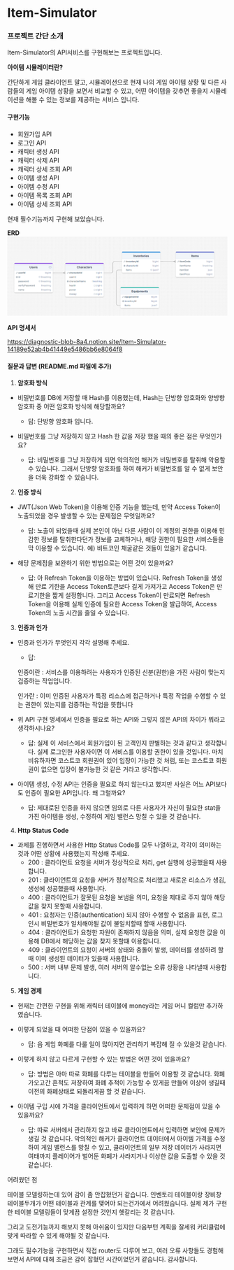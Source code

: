 # Item-Simulator

### 프로젝트 간단 소개

Item-Simulator의 API서비스를 구현해보는 프로젝트입니다.

**아이템 시뮬레이터란?**

간단하게 게임 클라이언트 말고, 시뮬레이션으로 현재 나의 게임 아이템 상황 및 다른 사람들의 게임 아이템 상황을 보면서 비교할 수 있고, 어떤 아이템을 갖추면 좋을지 시뮬레이션을 해볼 수 있는 정보를 제공하는 서비스 입니다.

#### 구현기능

- 회원가입 API
- 로그인 API
- 캐릭터 생성 API
- 캐릭터 삭제 API
- 캐릭터 상세 조회 API
- 아이템 생성 API
- 아이템 수정 API
- 아이템 목록 조회 API
- 아이템 상세 조회 API

현재 필수기능까지 구현해 보았습니다.

**ERD**
![alt text](ERD.png)

**API 명세서**

https://diagnostic-blob-8a4.notion.site/Item-Simulator-14189e52ab4b41449e5486bb6e8064f8

#### 질문과 답변 (README.md 파일에 추가)

1. **암호화 방식**

- 비밀번호를 DB에 저장할 때 Hash를 이용했는데, Hash는 단방향 암호화와 양방향 암호화 중 어떤 암호화 방식에 해당할까요?

  - 답: 단방향 암호화 입니다.

- 비밀번호를 그냥 저장하지 않고 Hash 한 값을 저장 했을 때의 좋은 점은 무엇인가요?

  - 답: 비밀번호를 그냥 저장하게 되면 악의적인 해커가 비밀번호를 탈취해 악용할 수 있습니다. 그래서 단방향 암호화를 하여 해커가 비밀번호를 알 수 없게 보안을 더욱 강화할 수 있습니다.

2. **인증 방식**

- JWT(Json Web Token)을 이용해 인증 기능을 했는데, 만약 Access Token이 노출되었을 경우 발생할 수 있는 문제점은 무엇일까요?

  - 답: 노출이 되었을때 실제 본인이 아닌 다른 사람이 이 계정의 권한을 이용해 민감한 정보를 탈취한다던가 정보를 교체하거나, 해당 권한이 필요한 서비스들을 막 이용할 수 있습니다. 예) 비트코인 채굴같은 것들이 있을거 같습니다.

- 해당 문제점을 보완하기 위한 방법으로는 어떤 것이 있을까요?

  - 답: 아 Refresh Token을 이용하는 방법이 있습니다. Refresh Token을 생성해 만료 기한을 Access Token토큰보다 길게 가져가고 Access Token은 만료기한을 짧게 설정합니다. 그리고 Access Token이 만료되면 Refresh Token을 이용해 실제 인증에 필요한 Access Token을 발급하여, Access Token의 노출 시간을 줄일 수 있습니다.

3. **인증과 인가**

- 인증과 인가가 무엇인지 각각 설명해 주세요.

  - 답:

  인증이란 : 서비스를 이용하려는 사용자가 인증된 신분(권한)을 가진 사람이 맞는지 검증하는 작업입니다.

  인가란 : 이미 인증된 사용자가 특정 리소스에 접근하거나 특정 작업을 수행할 수 있는 권한이 있는지를 검증하는 작업을 뜻합니다

- 위 API 구현 명세에서 인증을 필요로 하는 API와 그렇지 않은 API의 차이가 뭐라고 생각하시나요?

  - 답: 실제 이 서비스에서 회원가입이 된 고객인지 판별하는 것과 같다고 생각합니다. 실제 로그인한 사용자이면 이 서비스를 이용할 권한이 있을 것입니다. 마치 비유하자면 코스트코 회원권이 있어 입장이 가능한 것 처럼, 또는 코스트코 회원권이 없으면 입장이 불가능한 것 같은 거라고 생각합니다.

- 아이템 생성, 수정 API는 인증을 필요로 하지 않는다고 했지만 사실은 어느 API보다도 인증이 필요한 API입니다. 왜 그럴까요?

  - 답: 제대로된 인증을 하지 않으면 임의로 다른 사용자가 자신이 필요한 stat을 가진 아이템을 생성, 수정하여 게임 밸런스 망칠 수 있을 것 같습니다.

4. **Http Status Code**

- 과제를 진행하면서 사용한 Http Status Code를 모두 나열하고, 각각이 의미하는 것과 어떤 상황에 사용했는지 작성해 주세요.
  - 200 : 클라이언트 요청을 서버가 정상적으로 처리, get 실행에 성공했을때 사용합니다.
  - 201 : 클라이언트의 요청을 서버가 정상적으로 처리했고 새로운 리소스가 생김, 생성에 성공했을때 사용합니다.
  - 400 : 클라이언트가 잘못된 요청을 보냄을 의미, 요청을 제대로 주지 않아 해당값을 찾지 못할때 사용합니다.
  - 401 : 요청자는 인증(authentication) 되지 않아 수행할 수 없음을 표현, 로그인시 비밀번호가 일치해야될 값이 불일치할때 할때 사용합니다.
  - 404 : 클라이언트가 요청한 자원이 존재하지 않음을 의미, 실제 요청한 값을 이용해 DB에서 해당하는 값을 찾지 못할떄 이용합니다.
  - 409 : 클라이언트의 요청이 서버의 상태와 충돌이 발생, 데이터를 생성하려 할때 이미 생성된 데이터가 있을때 사용합니다.
  - 500 : 서버 내부 문제 발생, 여러 서버의 알수없는 오류 상황을 나타낼때 사용합니다.

5. **게임 경제**

- 현재는 간편한 구현을 위해 캐릭터 테이블에 money라는 게임 머니 컬럼만 추가하였습니다.
- 이렇게 되었을 때 어떠한 단점이 있을 수 있을까요?

  - 답: 음 게임 화폐를 다룰 일이 많아지면 관리하기 복잡해 질 수 있을것 같습니다.

- 이렇게 하지 않고 다르게 구현할 수 있는 방법은 어떤 것이 있을까요?

  - 답: 방법은 아마 따로 화폐를 다루는 테이블을 만들어 이용할 것 같습니다. 화폐가오고간 흔적도 저장하여 화폐 추적이 가능할 수 있게끔 만들어 이상이 생길때 이전의 화폐상태로 되돌리게끔 할 것 같습니다.

- 아이템 구입 시에 가격을 클라이언트에서 입력하게 하면 어떠한 문제점이 있을 수 있을까요?

  - 답: 따로 서버에서 관리하지 않고 바로 클라이언트에서 입력하면 보안에 문제가 생길 것 같습니다.
    악의적인 해커가 클라이언트 데이터에서 아이템 가격을 수정하여 게임 밸런스를 망칠 수 있고, 클라이언트의 일부 저장 데이터가 사라지면 여태까지 플레이어가 벌어둔 화폐가 사라지거나 이상한 값을 도출할 수 있을 것 같습니다.

어려웠던 점

테이블 모델링하는데 있어 감이 좀 안잡혔던거 같습니다. 인벤토리 테이블이랑 장비창 테이블두개가 어떤 테이블과 관계를 맺어야 되는건가에서 어려웠습니다. 실제 제가 구현한 테이블 모델링들이 맞게끔 설정한 것인지 헷갈리는 것 같습니다.

그리고 도전기능까지 해보지 못해 아쉬움이 있지만 다음부턴 계획을 잘세워 커리큘럼에 맞게 따라할 수 있게 해야될 것 같습니다.

그래도 필수기능을 구현하면서 직접 router도 다루어 보고, 여러 오류 사항들도 경험해보면서 API에 대해 조금은 감이 잡혔던 시간이었던거 같습니다. 감사합니다.
